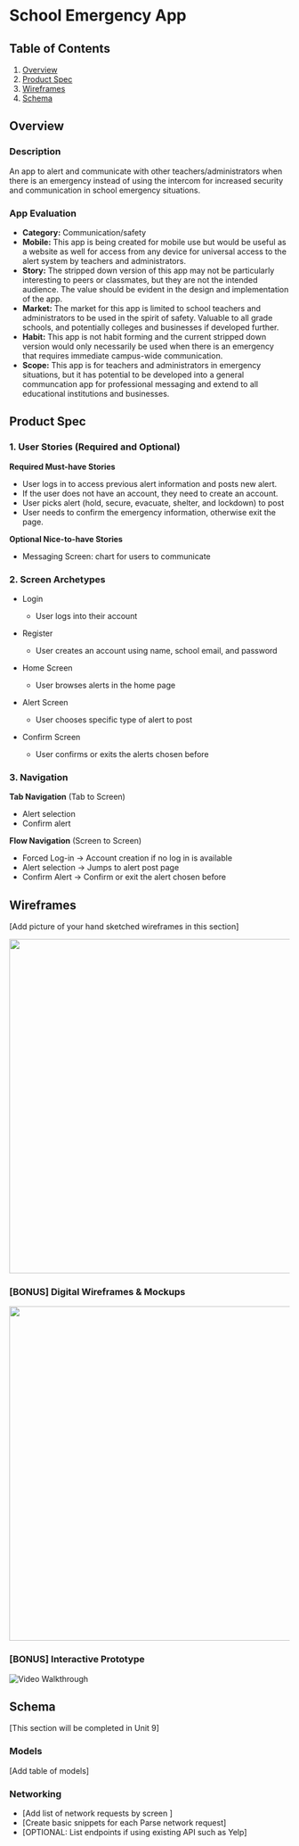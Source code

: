 # School Emergency App

## Table of Contents
1. [Overview](#Overview)
1. [Product Spec](#Product-Spec)
1. [Wireframes](#Wireframes)
2. [Schema](#Schema)

## Overview
### Description
An app to alert and communicate with other teachers/administrators when there is an emergency instead of using the intercom for increased security and communication in school emergency situations.

### App Evaluation
- **Category:** Communication/safety
- **Mobile:** This app is being created for mobile use but would be useful as a website as well for access from any device for universal access to the alert system by teachers and administrators.
- **Story:** The stripped down version of this app may not be particularly interesting to peers or classmates, but they are not the intended audience. The value should be evident in the design and implementation of the app.
- **Market:** The market for this app is limited to school teachers and administrators to be used in the spirit of safety. Valuable to all grade schools, and potentially colleges and businesses if developed further.
- **Habit:** This app is not habit forming and the current stripped down version would only necessarily be used when there is an emergency that requires immediate campus-wide communication.
- **Scope:** This app is for teachers and administrators in emergency situations, but it has potential to be developed into a general communcation app for professional messaging and extend to all educational institutions and businesses.

## Product Spec

### 1. User Stories (Required and Optional)

**Required Must-have Stories**

* User logs in to access previous alert information and posts new alert. 
* If the user does not have an account, they need to create an account.
* User picks alert (hold, secure, evacuate, shelter, and lockdown) to post 
* User needs to confirm the emergency information, otherwise exit the page. 

**Optional Nice-to-have Stories**

* Messaging Screen: chart for users to communicate 

### 2. Screen Archetypes

* Login
   * User logs into their account
* Register 
   * User creates an account using name, school email, and password
   
* Home Screen 
   * User browses alerts in the home page
* Alert Screen
   * User chooses specific type of alert to post
* Confirm Screen 
   * User confirms or exits the alerts chosen before

### 3. Navigation

**Tab Navigation** (Tab to Screen)

* Alert selection
* Confirm alert

**Flow Navigation** (Screen to Screen)

* Forced Log-in -> Account creation if no log in is available
* Alert selection -> Jumps to alert post page 
* Confirm Alert -> Confirm or exit the alert chosen before 

## Wireframes
[Add picture of your hand sketched wireframes in this section]

<img src="https://i.imgur.com/UBfLSFn.jpg" width=600>


### [BONUS] Digital Wireframes & Mockups
<img src="https://i.imgur.com/xDECcc5.png"
 width=600>

### [BONUS] Interactive Prototype
<img src="https://i.imgur.com/TQk7hcn.gif
" title='Video Walkthrough' width='' alt='Video Walkthrough' />

## Schema 
[This section will be completed in Unit 9]
### Models
[Add table of models]
### Networking
- [Add list of network requests by screen ]
- [Create basic snippets for each Parse network request]
- [OPTIONAL: List endpoints if using existing API such as Yelp]
